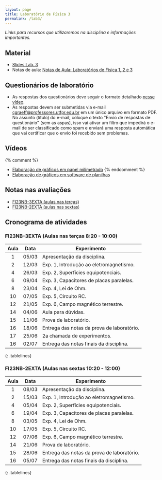 ```yaml
---
layout: page
title: Laboratório de Física 3
permalink: /lab3/
---
```


*Links para recursos que utilizaremos na disciplina e informações importantes.*

## Material
- [Slides Lab. 3](https://github.com/cgraeff/cgraeff.github.io/raw/master/slideslab3.pdf)
- Notas de aula: [Notas de Aula: Laboratórios de Física 1, 2 e 3](https://github.com/cgraeff/NotasLab/raw/master/NotasLaboratorio.pdf)

## Questionários de laboratório
- As respostas dos questionários deve seguir o formato detalhado [nesse vídeo](https://www.youtube.com/watch?v=BIVszojx9B4).
- As respostas devem ser submetidas via e-mail [cgraeff@professores.utfpr.edu.br](mailto:cgraeff@professores.utfpr.edu.br) em um único arquivo em formato PDF. No assunto (título) do e-mail, coloque o texto "Envio de respostas de questionário" (sem as aspas), isso vai ativar um filtro que impedirá o e-mail de ser classificado como spam e enviará uma resposta automática que vai certificar que o envio foi recebido sem problemas.

## Vídeos
{% comment %}
- [Elaboração de gráficos em papel milimetrado](https://www.youtube.com/watch?v=YqKnV53UBDs&list=PLOaZLpYR0EZ5gLuFOneNgXdDREAapj-3V&index=5&t=2s)
{% endcomment %}
- [Elaboração de gráficos em software de planilhas](https://www.youtube.com/watch?v=x2kVREJWKGc&list=PLOaZLpYR0EZ5gLuFOneNgXdDREAapj-3V&index=6&t=2s)

## Notas nas avaliações
- [FI23NB-3EXTA (aulas nas terças)](https://docs.google.com/spreadsheets/d/1MKLaE08tRuGmSnN3v0KU5uthxdJl6UCJbtameIiRjGc/edit?usp=sharing)
- [FI23NB-2EXTA (aulas nas sextas)](https://docs.google.com/spreadsheets/d/1FnFma83xDo1X4wQnLbFekp9vTCJS5znyhqJeqyv9zEQ/edit?usp=sharing)

## Cronograma de atividades

### FI23NB-3EXTA (Aulas nas terças 8:20 - 10:00)
<style>
.tablelines table, .tablelines td, .tablelines th {
        border: 1px solid black;
        }
</style>
|  Aula  | Data  | Experimento |
| :----: | :---: | ----------- |
|    1   | 05/03 | Apresentação da disciplina. |
|    2   | 12/03 | Exp. 1, Introdução ao eletromagnetismo. |
|    4   | 26/03 | Exp. 2, Superfícies equipotenciais. |
|    6   | 09/04 | Exp. 3, Capacitores de placas paralelas. |
|    8   | 23/04 | Exp. 4, Lei de Ohm. |
|   10   | 07/05 | Exp. 5, Circuito RC. |
|   12   | 21/05 | Exp. 6, Campo magnético terrestre. |
|   14   | 04/06 | Aula para dúvidas. |
|   15   | 11/06 | Prova de laboratório. |
|   16   | 18/06 | Entrega das notas da prova de laboratório. |
|   17   | 25/06 | 2a chamada de experimentos. |
|   16   | 02/07 | Entrega das notas finais da disciplina. |
{: .tablelines}

### FI23NB-2EXTA (Aulas nas sextas 10:20 - 12:00)
<style>
.tablelines table, .tablelines td, .tablelines th {
        border: 1px solid black;
        }
</style>
|  Aula  | Data  | Experimento |
| :----: | :---: | ------------- |
|    1   | 08/03 | Apresentação da disciplina. |
|    2   | 15/03 | Exp. 1, Introdução ao eletromagnetismo. |
|    4   | 05/04 | Exp. 2, Superfícies equipotenciais. |
|    6   | 19/04 | Exp. 3, Capacitores de placas paralelas. |
|    8   | 03/05 | Exp. 4, Lei de Ohm. |
|   10   | 17/05 | Exp. 5, Circuito RC. |
|   12   | 07/06 | Exp. 6, Campo magnético terrestre. |
|   14   | 21/06 | Prova de laboratório. |
|   15   | 28/06 | Entrega das notas da prova de laboratório. |
|   16   | 05/07 | Entrega das notas finais da disciplina. |
{: .tablelines}


